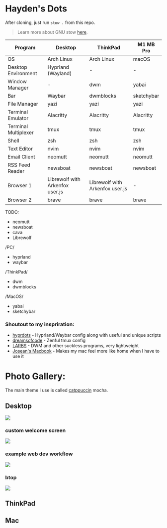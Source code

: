 # Hayden's Dots

After cloning, just run `stow .` from this repo.

> Learn more about GNU stow [here](https://www.gnu.org/software/stow/).

| Program              | Desktop                         | ThinkPad                        | M1 MB Pro  |
| -------------------- | ------------------------------- | ------------------------------- | ---------- |
| OS                   | Arch Linux                      | Arch Linux                      | macOS      |
| Desktop Environment  | Hyprland (Wayland)              | -                               | -          |
| Window Manager       | -                               | dwm                             | yabai      |
| Bar                  | Waybar                          | dwmblocks                       | sketchybar |
| File Manager         | yazi                            | yazi                            | yazi       |
| Terminal Emulator    | Alacritty                       | Alacritty                       | Alacritty  |
| Terminal Multiplexer | tmux                            | tmux                            | tmux       |
| Shell                | zsh                             | zsh                             | zsh        |
| Text Editor          | nvim                            | nvim                            | nvim       |
| Email Client         | neomutt                         | neomutt                         | neomutt    |
| RSS Feed Reader      | newsboat                        | newsboat                        | newsboat   |
| Browser 1            | Librewolf with Arkenfox user.js | Librewolf with Arkenfox user.js | -          |
| Browser 2            | brave                           | brave                           | brave      |

TODO:

- neomutt
- newsboat
- cava
- Librewolf

/PC/

- hyprland
- waybar

/ThinkPad/

- dwm
- dwmblocks

/MacOS/

- yabai
- sketchybar

### Shoutout to my inspriration:

- [hyprdots](https://github.com/prasanthrangan/hyprdots) - Hyprland/Waybar config along with useful and unique scripts
- [dreamsofcode](https://www.youtube.com/watch?v=DzNmUNvnB04) - Zenful tmux config
- [LARBS](https://larbs.xyz/) - DWM and other suckless programs, very lightweight
- [Josean's Macbook](https://github.com/josean-dev/dev-environment-files/) - Makes my mac feel more like home when I have to use it

# Photo Gallery:

The main theme I use is called [catppuccin](https://github.com/catppuccin/catppuccin) mocha.

## Desktop

<img src="https://haydenhanson.dev/images/gallery/archNeofetch.png"/>

### custom welcome screen

<img src="https://haydenhanson.dev/images/gallery/customNvimWelcome.png"/>

### example web dev workflow

<img src="https://haydenhanson.dev/images/gallery/webWorkEnv.png"/>

### btop

<img src="https://haydenhanson.dev/images/gallery/btop.png"/>

## ThinkPad

## Mac
